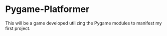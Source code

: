 # Pygame-Platformer
This will be a game developed utilizing the Pygame modules to manifest my first project.

